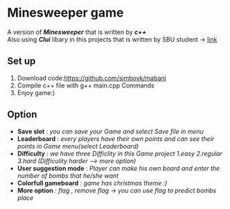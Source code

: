 # Minesweeper game
A version of ***Minesweeper*** that is written by ***c++***</br>
Also using ***Clui*** libary in this projects that is written by SBU student -> [link](https://github.com/SBU-CE/clui)</br>
## Set up
1. Download code:https://github.com/simbovk/mabani
2. Compile c++ file with g++ main.cpp Commands
3. Enjoy game:)
## Option
* **Save slot** : *you can save your Game and select Save file in menu*
* **Leaderboard** : *every players have their own points and can see their points in Game menu(select Leaderboard)*
* **Difficulty** : *we have three Difficlity in this Game project 1.easy 2.regular 3.hard (Difficulity harder --> more option)*
* **User suggestion mode** : *Player can make his own board and enter the number of bombs that he/she want*
* **Colorfull gameboard** : *game has christmas theme :)*
* **More option** : *flag  , remove flag -> you can use flag to predict bombs place*
